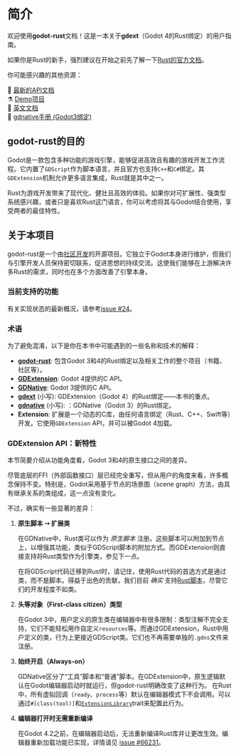 <!--
  ~ Copyright (c) godot-rust; Bromeon and contributors.
  ~ This Source Code Form is subject to the terms of the Mozilla Public
  ~ License, v. 2.0. If a copy of the MPL was not distributed with this
  ~ file, You can obtain one at https://mozilla.org/MPL/2.0/.
-->

# 简介

欢迎使用**godot-rust**文档！这是一本关于**gdext**（Godot 4的Rust绑定）的用户指南。

如果你是Rust的新手，强烈建议在开始之前先了解一下[Rust的官方文档](https://doc.rust-lang.org/book/)。

你可能感兴趣的其他资源：

📘 [最新的API文档][api-docs]  
⚗️ [Demo项目][demo-projects]  
📄 [英文文档][book-en]  
📔 [gdnative手册 (Godot3绑定)][gdnative-book]  


## godot-rust的目的

Godot是一款包含多种功能的游戏引擎，能够促进高效且有趣的游戏开发工作流程。它内置了`GDScript`作为脚本语言，并且官方也支持`C++`和`C#`绑定。其`GDExtension`机制允许更多语言集成，Rust就是其中之一。

Rust为游戏开发带来了现代化、健壮且高效的体验。如果你对可扩展性、强类型系统感兴趣，或者只是喜欢Rust这门语言，你可以考虑将其与Godot结合使用，享受两者的最佳特性。


## 关于本项目

godot-rust是一个由[社区开发][github-contributors]的开源项目。它独立于Godot本身进行维护，但我们与引擎开发人员保持密切联系，促进思想的持续交流。这使我们能够在上游解决许多Rust的需求，同时也在多个方面改善了引擎本身。


### 当前支持的功能

有关实现状态的最新概况，请参考[issue #24][features]。


### 术语

为了避免混淆，以下是你在本书中可能遇到的一些名称和技术的解释：

- [**godot-rust**][ref-godot-rust]: 包含Godot 3和4的Rust绑定以及相关工作的整个项目（书籍、社区等）。
- [**GDExtension**][ref-godot-gdext]: Godot 4提供的C API。
- [**GDNative**][ref-godot-gdnative]:  Godot 3提供的C API。
- [**gdext**][github-gdext] (小写): GDExtension（Godot 4）的Rust绑定——本书的重点。
- [**gdnative**][github-gdnative] (小写): ：GDNative（Godot 3）的Rust绑定。
- **Extension**: 扩展是一个动态的C库，由任何语言绑定（Rust、C++、Swift等）开发。它使用`GDExtension` API，并可以被Godot 4加载。


### GDExtension API：新特性

本节简要介绍从功能角度看，Godot 3和4的原生接口之间的差异。

尽管底层的FFI（外部函数接口）层已经完全重写，但从用户的角度来看，许多概念保持不变。特别是，Godot采用基于节点的场景图（scene graph）方法，由具有继承关系的类组成，这一点没有变化。

不过，确实有一些显著的差异：


1. **原生脚本 ⇾ 扩展类**

   在GDNative中，Rust类可以作为 _原生脚本_ 注册。这些脚本可以附加到节点上，以增强其功能，类似于GDScript脚本的附加方式。而GDExtension则直接支持将Rust类型作为引擎类，参见下一点。

   在将GDScript代码迁移到Rust时，请记住，使用Rust代码的首选方式是通过类，而不是脚本。得益于出色的贡献，我们目前 _确实_ 支持[Rust脚本][api-obj-script]，尽管它们的开发程度不如类。


2. **头等对象（First-class citizen）类型**

   在Godot 3中，用户定义的原生类在编辑器中有很多限制：类型注解不完全支持，它们不能轻松用作自定义`resources`等。而通过GDExtension，Rust中用户定义的类，行为上更接近GDScript类。它们也不再需要单独的`.gdns`文件来注册。

3. **始终开启（Always-on）**

   GDNative区分了“工具”脚本和“普通”脚本。在GDExtension中，原生逻辑默认在Godot编辑器启动时就运行，但godot-rust明确改变了这种行为。
   在Rust中，所有虚拟回调（`ready`、`process`等）默认在编辑器模式下不会调用。可以通过`#[class(tool)]`和[`ExtensionLibrary`][extension-library-doc]trait来配置此行为。

4. **编辑器打开时无需重新编译**

   在Godot 4.2之前，在编辑器启动后，无法重新编译Rust库并让更改生效。编辑器重新加载功能已实现，详情请见 [issue #66231]。


[features]: https://github.com/godot-rust/gdextension/issues/24
[issue #66231]: https://github.com/godotengine/godot/issues/66231
[extension-library-doc]: https://godot-rust.github.io/docs/gdext/master/godot/init/trait.ExtensionLibrary.html#method.editor_run_behavior

[api-docs]: https://godot-rust.github.io/docs/gdext
[api-obj-script]: https://godot-rust.github.io/docs/gdext/master/godot/obj/script/index.html
[book-en]: https://godot-rust.github.io/book
[demo-projects]: https://github.com/godot-rust/demo-projects
[gdnative-book]: ../gdnative-book
[github-contributors]: https://github.com/godot-rust/gdext/graphs/contributors
[github-gdext]: https://github.com/godot-rust/gdext
[github-gdnative]: https://github.com/godot-rust/gdnative
[ref-godot-gdext]: https://docs.godotengine.org/en/stable/tutorials/scripting/gdextension/what_is_gdextension.html
[ref-godot-gdnative]: https://docs.godotengine.org/en/3.5/tutorials/scripting/gdnative/what_is_gdnative.html
[ref-godot-rust]: https://godot-rust.github.io/
